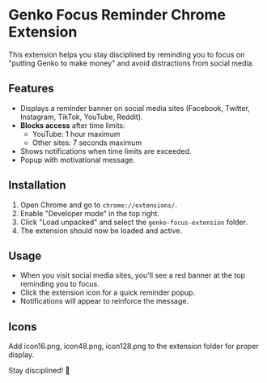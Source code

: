 # Genko Focus Reminder Chrome Extension

This extension helps you stay disciplined by reminding you to focus on "putting Genko to make money" and avoid distractions from social media.

## Features
- Displays a reminder banner on social media sites (Facebook, Twitter, Instagram, TikTok, YouTube, Reddit).
- **Blocks access** after time limits:
  - YouTube: 1 hour maximum
  - Other sites: 7 seconds maximum
- Shows notifications when time limits are exceeded.
- Popup with motivational message.

## Installation
1. Open Chrome and go to `chrome://extensions/`.
2. Enable "Developer mode" in the top right.
3. Click "Load unpacked" and select the `genko-focus-extension` folder.
4. The extension should now be loaded and active.

## Usage
- When you visit social media sites, you'll see a red banner at the top reminding you to focus.
- Click the extension icon for a quick reminder popup.
- Notifications will appear to reinforce the message.

## Icons
Add icon16.png, icon48.png, icon128.png to the extension folder for proper display.

Stay disciplined! 🚀